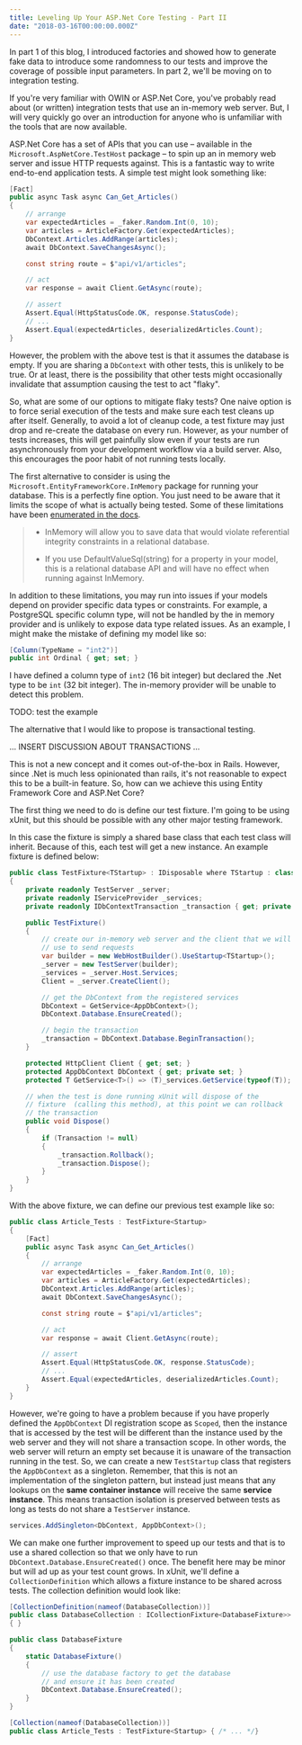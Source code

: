 ```yaml
---
title: Leveling Up Your ASP.Net Core Testing - Part II
date: "2018-03-16T00:00:00.000Z"
---
```


In part 1 of this blog, I introduced factories and showed how to generate fake data to
introduce some randomness to our tests and improve the coverage of possible input
parameters. In part 2, we'll be moving on to integration testing.

If you're very familiar with OWIN or ASP.Net Core, you've probably read about (or written)
integration tests that use an in-memory web server. But, I will very quickly go over an introduction
for anyone who is unfamiliar with the tools that are now available.

ASP.Net Core has a set of APIs that you can use – available in the `Microsoft.AspNetCore.TestHost` package –
to spin up an in memory web server and issue HTTP requests against. This is a fantastic way
to write end-to-end application tests. A simple test might look something like:

```csharp
[Fact]
public async Task async Can_Get_Articles()
{
    // arrange
    var expectedArticles = _faker.Random.Int(0, 10);
    var articles = ArticleFactory.Get(expectedArticles);
    DbContext.Articles.AddRange(articles);
    await DbContext.SaveChangesAsync();

    const string route = $"api/v1/articles";

    // act
    var response = await Client.GetAsync(route);

    // assert
    Assert.Equal(HttpStatusCode.OK, response.StatusCode);
    // ...
    Assert.Equal(expectedArticles, deserializedArticles.Count);
}
```

However, the problem with the above test is that it assumes the database is empty.
If you are sharing a `DbContext` with other tests, this is unlikely to be true.
Or at least, there is the possibility that other tests might occasionally invalidate
that assumption causing the test to act "flaky".

So, what are some of our options to mitigate flaky tests? One naive option is to force
serial execution of the tests and make sure each test cleans up after itself. Generally,
to avoid a lot of cleanup code, a test fixture may just drop and re-create the database on
every run. However, as your number of tests increases, this will get painfully slow
even if your tests are run asynchronously from your development workflow via a build server.
Also, this encourages the poor habit of not running tests locally.

The first alternative to consider is using the `Microsoft.EntityFrameworkCore.InMemory` package
for running your database. This is a perfectly fine option. You just need to be aware that it limits
the scope of what is actually being tested. Some of these limitations have been
[enumerated in the docs](https://docs.microsoft.com/en-us/ef/core/miscellaneous/testing/in-memory).

> * InMemory will allow you to save data that would violate referential integrity constraints in a relational database.
>
> * If you use DefaultValueSql(string) for a property in your model, this is a relational database API and will have no effect when running against InMemory.

In addition to these limitations, you may run into issues if your models depend on provider specific
data types or constraints. For example, a PostgreSQL specific column type, will not be handled by the
in memory provider and is unlikely to expose data type related issues. As an example, I might
make the mistake of defining my model like so:

```csharp
[Column(TypeName = "int2")]
public int Ordinal { get; set; }
```

I have defined a column type of `int2` (16 bit integer) but declared the .Net type to be `int` (32 bit integer).
The in-memory provider will be unable to detect this problem.

TODO: test the example

The alternative that I would like to propose is transactional testing.

... INSERT DISCUSSION ABOUT TRANSACTIONS ...

This is not a new concept and it comes out-of-the-box in Rails.
However, since .Net is much less opinionated than rails, it's not reasonable to expect this to be a built-in feature.
So, how can we achieve this using Entity Framework Core and ASP.Net Core?

The first thing we need to do is define our test fixture. I'm going to be using xUnit, but this should
be possible with any other major testing framework.

In this case the fixture is simply a shared base class that each test class will inherit.
Because of this, each test will get a new instance. An example fixture is defined below:

```csharp
public class TestFixture<TStartup> : IDisposable where TStartup : class
{
    private readonly TestServer _server;
    private readonly IServiceProvider _services;
    private readonly IDbContextTransaction _transaction { get; private set; }

    public TestFixture()
    {
        // create our in-memory web server and the client that we will
        // use to send requests
        var builder = new WebHostBuilder().UseStartup<TStartup>();
        _server = new TestServer(builder);
        _services = _server.Host.Services;
        Client = _server.CreateClient();

        // get the DbContext from the registered services
        DbContext = GetService<AppDbContext>();
        DbContext.Database.EnsureCreated();

        // begin the transaction
        _transaction = DbContext.Database.BeginTransaction();
    }

    protected HttpClient Client { get; set; }
    protected AppDbContext DbContext { get; private set; }
    protected T GetService<T>() => (T)_services.GetService(typeof(T));

    // when the test is done running xUnit will dispose of the
    // fixture  (calling this method), at this point we can rollback
    // the transaction
    public void Dispose()
    {
        if (Transaction != null)
        {
            _transaction.Rollback();
            _transaction.Dispose();
        }
    }
}
```

With the above fixture, we can define our previous test example like so:

```csharp
public class Article_Tests : TestFixture<Startup>
{
    [Fact]
    public async Task async Can_Get_Articles()
    {
        // arrange
        var expectedArticles = _faker.Random.Int(0, 10);
        var articles = ArticleFactory.Get(expectedArticles);
        DbContext.Articles.AddRange(articles);
        await DbContext.SaveChangesAsync();

        const string route = $"api/v1/articles";

        // act
        var response = await Client.GetAsync(route);

        // assert
        Assert.Equal(HttpStatusCode.OK, response.StatusCode);
        // ...
        Assert.Equal(expectedArticles, deserializedArticles.Count);
    }
}
```

However, we're going to have a problem because if you have properly defined the
`AppDbContext` DI registration scope as `Scoped`, then the instance that is accessed
by the test will be different than the instance used by the web server and they will not
share a transaction scope. In other words, the web server will return an empty set because
it is unaware of the transaction running in the test. So, we can create a new `TestStartup`
class that registers the `AppDbContext` as a singleton. Remember, that this is not an implementation
of the singleton pattern, but instead just means that any lookups on the **same container instance**
will receive the same **service instance**. This means transaction isolation is preserved between tests
as long as tests do not share a `TestServer` instance.

```csharp
services.AddSingleton<DbContext, AppDbContext>();
```

We can make one further improvement to speed up our tests and that is to use a shared collection
so that we only have to run `DbContext.Database.EnsureCreated()` once. The benefit here may be minor
but will ad up as your test count grows. In xUnit, we'll define a `CollectionDefinition`
which allows a fixture instance to be shared across tests. The collection definition would look like:

```csharp
[CollectionDefinition(nameof(DatabaseCollection))]
public class DatabaseCollection : ICollectionFixture<DatabaseFixture>>
{ }

public class DatabaseFixture
{
    static DatabaseFixture()
    {
        // use the database factory to get the database
        // and ensure it has been created
        DbContext.Database.EnsureCreated();
    }
}

[Collection(nameof(DatabaseCollection))]
public class Article_Tests : TestFixture<Startup> { /* ... */}
```
